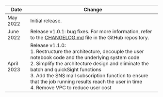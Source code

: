 | Date       | Change                                                                                                                                                                                                                                                                                                                                                          |
| ---------- | --------------------------------------------------------------------------------------------------------------------------------------------------------------------------------------------------------------------------------------------------------------------------------------------------------------------------------------------------------------- |
| May 2022   | Initial release.                                                                                                                                                                                                                                                                                                                                                |
| June 2022  | Release v1.0.1: bug fixes. For more information, refer to the [CHANGELOG.md](https://github.com/awslabs/quantum-computing-exploration-for-drug-discovery-on-aws/blob/main/CHANGELOG.md) file in the GitHub repository.                                                                                                                                          |
| April 2023 | Release v1.1.0: <br> 1. Restructure the architecture, decouple the user notebook code and the underlying system code<br> 2. Simplify the architecture design and eliminate the batch and quickSight functions<br> 3. Add the SNS mail subscription function to ensure that the job running results reach the user in time<br> 4. Remove VPC to reduce user cost |
